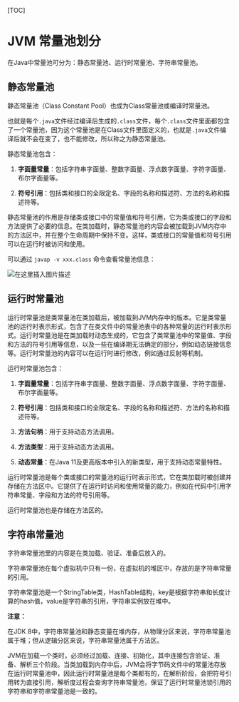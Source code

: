 [TOC]

# JVM 常量池划分

在Java中常量池可分为：静态常量池、运行时常量池、字符串常量池。



## 静态常量池

静态常量池（Class Constant Pool）也成为Class常量池或编译时常量池。

也就是每个`.java`文件经过编译后生成的`.class`文件，每个`.class`文件里面都包含了一个常量池，因为这个常量池是在Class文件里面定义的，也就是`.java`文件编译后就不会在变了，也不能修改，所以称之为静态常量池。

静态常量池包含：

1. **字面量常量**：包括字符串字面量、整数字面量、浮点数字面量、字符字面量、布尔字面量等。

2. **符号引用**：包括类和接口的全限定名、字段的名称和描述符、方法的名称和描述符等。

静态常量池的作用是存储类或接口中的常量值和符号引用，它为类或接口的字段和方法提供了必要的信息。在类加载时，静态常量池的内容会被加载到JVM内存中的方法区中，并在整个生命周期中保持不变。这样，类或接口的常量值和符号引用可以在运行时被访问和使用。

可以通过 `javap -v xxx.class` 命令查看常量池信息：

![在这里插入图片描述](https://img-blog.csdnimg.cn/1920986e42444ef6bcfa217f7edc1fa5.png)



## 运行时常量池

运行时常量池是类常量池在类加载后，被加载到JVM内存中的版本。它是类常量池的运行时表示形式，包含了在类文件中的常量池表中的各种常量的运行时表示形式。运行时常量池是在类加载时动态生成的，它包含了类常量池中的常量值、字段和方法的符号引用等信息，以及一些在编译期无法确定的部分，例如动态链接信息等。运行时常量池的内容可以在运行时进行修改，例如通过反射等机制。

运行时常量池包含：

1. **字面量常量**：包括字符串字面量、整数字面量、浮点数字面量、字符字面量、布尔字面量等。

2. **符号引用**：包括类和接口的全限定名、字段的名称和描述符、方法的名称和描述符等。

3. **方法句柄**：用于支持动态方法调用。

4. **方法类型**：用于支持动态方法调用。

5. **动态常量**：在Java 11及更高版本中引入的新类型，用于支持动态常量特性。

运行时常量池是每个类或接口的常量池的运行时表示形式，它在类加载时被创建并存储在方法区中。它提供了在运行时访问和使用常量的能力，例如在代码中引用字符串常量、字段和方法的符号引用等。

运行时常量池也是存储在方法区的。



## 字符串常量池

字符串常量池里的内容是在类加载、验证、准备后放入的。

字符串常量池在每个虚拟机中只有一份，在虚拟机的堆区中，存放的是字符串常量的引用。

字符串常量池是一个StringTable类，HashTable结构，key是根据字符串和长度计算的hash值，value是字符串的引用，字符串实例放在堆中。

**注意：**

在JDK 8中，字符串常量池和静态变量在堆内存，从物理分区来说，字符串常量池属于堆；但从逻辑分区来说，字符串常量池属于方法区。

JVM在加载一个类时，必须经过加载、连接、初始化，其中连接包含验证、准备、解析三个阶段。当类加载到内存中后，JVM会将字节码文件中的常量池存放在运行时常量池中，因此运行时常量池是每个类都有的，在解析阶段，会把符号引用转为直接引用，解析度过程会查询字符串常量池，保证了运行时常量池锁引用的字符串和字符串常量池是一致的。

